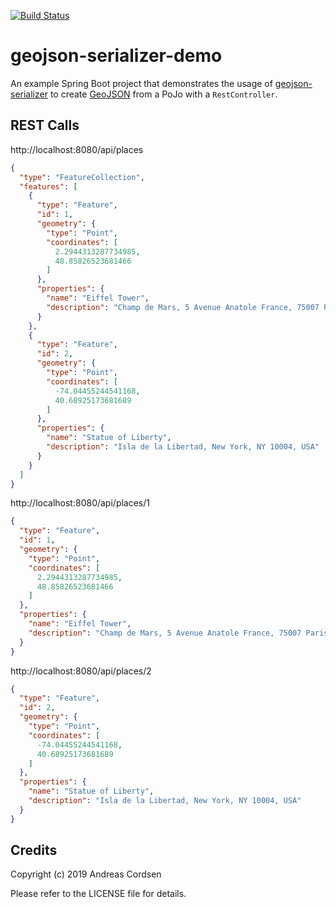 [![Build Status](https://github.com/ancore/geojson-serializer-demo/actions/workflows/maven.yml/badge.svg)](https://github.com/ancore/geojson-serializer-demo/actions/workflows/maven.yml)

# geojson-serializer-demo

An example Spring Boot project that demonstrates the usage of [geojson-serializer](https://github.com/ancore/geojson-serializer) to
create [GeoJSON](https://tools.ietf.org/html/rfc7946) from a PoJo with a `RestController`.

## REST Calls

http://localhost:8080/api/places

```json
{
  "type": "FeatureCollection",
  "features": [
    {
      "type": "Feature",
      "id": 1,
      "geometry": {
        "type": "Point",
        "coordinates": [
          2.2944313287734985,
          48.85826523681466
        ]
      },
      "properties": {
        "name": "Eiffel Tower",
        "description": "Champ de Mars, 5 Avenue Anatole France, 75007 Paris, France"
      }
    },
    {
      "type": "Feature",
      "id": 2,
      "geometry": {
        "type": "Point",
        "coordinates": [
          -74.04455244541168,
          40.68925173681689
        ]
      },
      "properties": {
        "name": "Statue of Liberty",
        "description": "Isla de la Libertad, New York, NY 10004, USA"
      }
    }
  ]
}
```

http://localhost:8080/api/places/1

```json
{
  "type": "Feature",
  "id": 1,
  "geometry": {
    "type": "Point",
    "coordinates": [
      2.2944313287734985,
      48.85826523681466
    ]
  },
  "properties": {
    "name": "Eiffel Tower",
    "description": "Champ de Mars, 5 Avenue Anatole France, 75007 Paris, France"
  }
}
```

http://localhost:8080/api/places/2

```json
{
  "type": "Feature",
  "id": 2,
  "geometry": {
    "type": "Point",
    "coordinates": [
      -74.04455244541168,
      40.68925173681689
    ]
  },
  "properties": {
    "name": "Statue of Liberty",
    "description": "Isla de la Libertad, New York, NY 10004, USA"
  }
}
```

## Credits

Copyright (c) 2019 Andreas Cordsen

Please refer to the LICENSE file for details.
